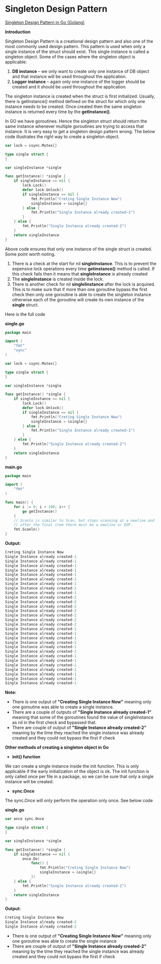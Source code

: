 # Singleton Design Pattern

[Singleton Design Pattern in Go (Golang)](https://golangbyexample.com/singleton-design-pattern-go/)

**Introduction**

Singleton Design Pattern is a creational design pattern and also one of the most commonly used design pattern. This pattern is used when only a single instance of the struct should exist. This single instance is called a singleton object. Some of the cases where the singleton object is applicable:

1. **DB instance** – we only want to create only one instance of DB object and that instance will be used throughout the application.
2. **Logger instance** – again only one instance of the logger should be created and it should be used throughout the application.

The singleton instance is created when the struct is first initialized. Usually, there is getInstance() method defined on the struct for which only one instance needs to be created. Once created then the same singleton instance is returned every time by the **getInstance()**.

In GO we have goroutines. Hence the singleton struct should return the same instance whenever multiple goroutines are trying to access that instance. It is very easy to get a singleton design pattern wrong. The below code illustrates the right way to create a singleton object.

```go
var lock = &sync.Mutex{}

type single struct {
}

var singleInstance *single

func getInstance() *single {
    if singleInstance == nil {
        lock.Lock()
        defer lock.Unlock()
        if singleInstance == nil {
            fmt.Println("Creting Single Instance Now")
            singleInstance = &single{}
        } else {
            fmt.Println("Single Instance already created-1")
        }
    } else {
        fmt.Println("Single Instance already created-2")
    }
    return singleInstance
}
```

Above code ensures that only one instance of the single struct is created. Some point worth noting.

1. There is a check at the start for nil **singleInstance**. This is to prevent the expensive lock operations every time **getinstance()** method is called. If this check fails then it means that **singleInstance** is already created
2. The **singleInstance** is created inside the lock.
3. There is another check for nil **singleIinstance** after the lock is acquired. This is to make sure that if more than one goroutine bypass the first check then only one goroutine is able to create the singleton instance otherwise each of the goroutine will create its own instance of the **single** struct.

Here is the full code

**single.go**

```go
package main

import (
    "fmt"
    "sync"
)

var lock = &sync.Mutex{}

type single struct {
}

var singleInstance *single

func getInstance() *single {
    if singleInstance == nil {
        lock.Lock()
        defer lock.Unlock()
        if singleInstance == nil {
            fmt.Println("Creting Single Instance Now")
            singleInstance = &single{}
        } else {
            fmt.Println("Single Instance already created-1")
        }
    } else {
        fmt.Println("Single Instance already created-2")
    }
    return singleInstance
}
```

**main.go**

```go
package main

import (
    "fmt"
)

func main() {
    for i := 0; i < 100; i++ {
        go getInstance()
    }
    // Scanln is similar to Scan, but stops scanning at a newline and
    // after the final item there must be a newline or EOF.
    fmt.Scanln()
}
```

**Output:**

```go
Creting Single Instance Now
Single Instance already created-1
Single Instance already created-1
Single Instance already created-1
Single Instance already created-1
Single Instance already created-1
Single Instance already created-1
Single Instance already created-1
Single Instance already created-1
Single Instance already created-1
Single Instance already created-2
Single Instance already created-2
Single Instance already created-2
Single Instance already created-2
Single Instance already created-2
Single Instance already created-2
Single Instance already created-2
Single Instance already created-1
Single Instance already created-1
Single Instance already created-1
Single Instance already created-2
Single Instance already created-1
Single Instance already created-1
Single Instance already created-1
Single Instance already created-1
Single Instance already created-1
Single Instance already created-1
Single Instance already created-1
Single Instance already created-1
Single Instance already created-1
```

**Note:**

- There is one output of **"Creating Single Instance Now"** meaning only one goroutine was able to create a single instance.
- There are a couple of outputs of **"Single Instance already created-1"** meaning that some of the goroutines found the value of singleInstance as nil in the first check and bypassed that.
- There are couple of output of **"Single Instance already created-2"** meaning by the time they reached the single instance was already created and they could not bypass the first if check

**Other methods of creating a singleton object in Go**

- **init() function**

We can create a single instance inside the init function. This is only applicable if the early initialization of the object is ok. The init function is only called once per file in a package, so we can be sure that only a single instance will be created.

- **sync.Once**

The sync.Once will only perform the operation only once. See below code

**single.go**

```go
var once sync.Once

type single struct {
}

var singleInstance *single

func getInstance() *single {
    if singleInstance == nil {
        once.Do(
            func() {
                fmt.Println("Creting Single Instance Now")
                singleInstance = &single{}
            })
    } else {
        fmt.Println("Single Instance already created-2")
    }
    return singleInstance
}
```

**Output:**

```go
Creting Single Instance Now
Single Instance already created-2
Single Instance already created-2
```

- There is one output of **"Creating Single Instance Now"** meaning only one goroutine was able to create the single instance
- There are couple of output of **"Single Instance already created-2"** meaning by the time they reached the single instance was already created and they could not bypass the first if check
